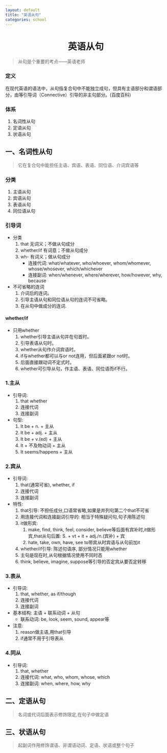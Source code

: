 ```yaml
---
layout: default
title: "英语从句"
categories: school
---
```

# <center>英语从句</center>
>从句是个重要的考点——英语老师
### 定义

在现代英语的语法中，从句指复合句中不能独立成句，但具有主语部分和谓语部分，由等引导词（Connective）引导的非主句部分。(百度百科)

### 体系
1. 名词性从句
2. 定语从句
3. 状语从句

## 一、名词性从句
>它在复合句中能担任主语、宾语、表语、同位语、介词宾语等

### 分类
1. 主语从句
2. 宾语从句
3. 表语从句
4. 同位语从句

### 引导词
+ 分类
    1. that         无词义；不做从句成分
    2. whether/if  有词意；不做从句成分
    3. wh-          有词义；做从句成分
        + 连接代词: what/whatever, who/whoever, whom/whomever, whose/whosever, which/whichever
        + 连接副词: when/whenever, where/wherever, how/however, why, because
+ 不可省略的连词
    1. 介词后的连词。
    2. 引导主语从句和同位语从句的连词不可省略。
    3. 在从句中做成分的连词.

#### whether/if
+ 只用whether
    1. whether引导主语从句并在句首时。
    2. 引导表语从句时。
    3. whether从句作介词宾语时。
    4. if与whether都可以与or not连用，但后面紧跟or not时。
    5. 后面直接跟动词不定式时。
    6. whether可引导从句，作主语、表语、同位语而if不行。

### 1.主从
+ 引导词:
    1. that whether
    2. 连接代词
    3. 连接副词
+ 句型:
    1. It be + n. + 主从
    2. It be + adj. + 主从
    3. It be + v.(ed) + 主从
    4. It + 不及物动词 + 主从
    5. It seems/happens + 主从

### 2.宾从
+ 引导词:
    1. that(通常可省), whether, if
    2. 连接代词
    3. 连接副词
+ 特性:
    1. that引导: 不担任成分,口语常省略,如果是并列句第二个that不可省
    2. 用连接代词和连接副词引导的: 相当于特殊疑问句,句子用陈述句
    3. it做形宾:
       1. make, find, think, feel, consider, believe等后面有宾补时,it做形宾,that从句后置: S. + vt + it + adj./n.(宾补) + 宾
       2. hate, take, own, have, see to带宾从时宾语与从句前加it
    4. whether/if引导: 陈述句语序, 部分情况只能用whether
    5. 主句是现在时,从句根据情况使用不同时态
    6. think, believe, imagine, suppose等引导的否定宾从要否定转移

### 3.表从
+ 引导词:
  1. that, whether, as if/though
  2. 连接代词
  3. 连接副词
+ 基本结构: 主语 + 联系动词 + 从句
    + 联系动词: be, look, seem, sound, appear等
+ 注意:
    1. reason做主语,用that引导
    2. if通常不用于引导表从

### 4.同从
+ 引导词:
    1. that, whether
    2. 连接代词: what, who, whom, whose, which
    3. 连接副词: when, where, how, why

## 二、定语从句
>名词或代词后面表示修饰限定,在句子中做定语

## 三、状语从句
>起副词作用修饰谓语、非谓语动词、定语、状语或整个句子